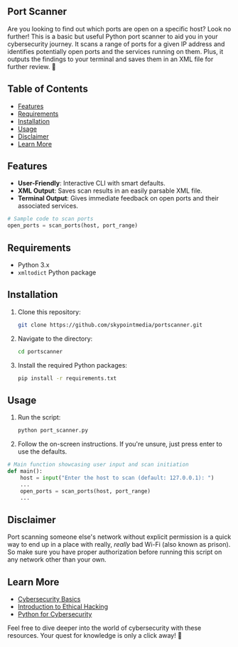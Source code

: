 ## Port Scanner

Are you looking to find out which ports are open on a specific host? Look no further! This is a basic but useful Python port scanner to aid you in your cybersecurity journey. It scans a range of ports for a given IP address and identifies potentially open ports and the services running on them. Plus, it outputs the findings to your terminal and saves them in an XML file for further review. 🚀

## Table of Contents
- [Features](#features)
- [Requirements](#requirements)
- [Installation](#installation)
- [Usage](#usage)
- [Disclaimer](#disclaimer)
- [Learn More](#learn-more)

## Features

- **User-Friendly**: Interactive CLI with smart defaults.
- **XML Output**: Saves scan results in an easily parsable XML file.
- **Terminal Output**: Gives immediate feedback on open ports and their associated services.

```python
# Sample code to scan ports
open_ports = scan_ports(host, port_range)
```

## Requirements

- Python 3.x
- `xmltodict` Python package

## Installation

1. Clone this repository:
    ```bash
    git clone https://github.com/skypointmedia/portscanner.git
    ```
2. Navigate to the directory:
    ```bash
    cd portscanner
    ```
3. Install the required Python packages:
    ```bash
    pip install -r requirements.txt
    ```
## Usage

1. Run the script:
    ```bash
    python port_scanner.py
    ```
2. Follow the on-screen instructions. If you're unsure, just press enter to use the defaults.

```python
# Main function showcasing user input and scan initiation
def main():
    host = input("Enter the host to scan (default: 127.0.0.1): ")
    ...
    open_ports = scan_ports(host, port_range)
    ...
```

## Disclaimer

Port scanning someone else's network without explicit permission is a quick way to end up in a place with really, *really* bad Wi-Fi (also known as prison). So make sure you have proper authorization before running this script on any network other than your own.

## Learn More

- [Cybersecurity Basics](https://www.cybrary.it/course/intro-cyber-security/)
- [Introduction to Ethical Hacking](https://www.udemy.com/course/learn-ethical-hacking-from-scratch/)
- [Python for Cybersecurity](https://realpython.com/python-cyber-security/)

Feel free to dive deeper into the world of cybersecurity with these resources. Your quest for knowledge is only a click away! 📘
